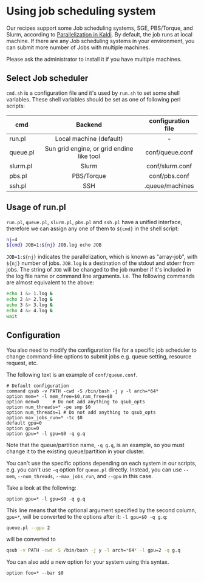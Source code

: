 # Using job scheduling system

Our recipes support some Job scheduling systems, SGE, PBS/Torque, 
and Slurm, according to [Parallelization in Kaldi](https://kaldi-asr.org/doc/queue.html). 
By default, the job runs at local machine. If there are any Job scheduling systems in your environment, 
you can submit more number of Jobs with multiple machines. 

Please ask the administrator to install it if you have multiple machines.

## Select Job scheduler

`cmd.sh` is a configuration file and it's used by `run.sh` to set some shell variables. These shell variables should be set as one of following perl scripts:

|cmd   |Backend                 | configuration file|
|--------| :--------------------------------------:| :---------------: |
|run.pl | Local machine (default)         |-         |
|queue.pl|Sun grid engine, or grid endine like tool|conf/queue.conf  |
|slurm.pl|Slurm                  |conf/slurm.conf  |
|pbs.pl |PBS/Torque                |conf/pbs.conf   |
|ssh.pl |SSH                   |.queue/machines  |



## Usage of run.pl

`run.pl`, `queue.pl`, `slurm.pl`, `pbs.pl` and `ssh.pl` have a unified interface, 
therefore we can assign any one of them to `${cmd}` in the shell script:

```bash
nj=4
${cmd} JOB=1:${nj} JOB.log echo JOB
```

`JOB=1:${nj}` indicates the parallelization, which is known as "array-job", with `${nj}` number of jobs. 
`JOB.log` is a destination of the stdout and stderr from jobs. 
The string of `JOB` will be changed to the job number 
if it's included in the log file name or command line arguments. 
i.e. The following commands are almost equivalent to the above:

```bash
echo 1 &> 1.log &
echo 2 &> 2.log &
echo 3 &> 3.log &
echo 4 &> 4.log &
wait
```

## Configuration
You also need to modify the configuration file for a specific job scheduler to change command-line options to submit jobs e.g. queue setting, resource request, etc.

The following text is an example of `conf/queue.conf`.

```
# Default configuration
command qsub -v PATH -cwd -S /bin/bash -j y -l arch=*64*
option mem=* -l mem_free=$0,ram_free=$0
option mem=0     # Do not add anything to qsub_opts
option num_threads=* -pe smp $0
option num_threads=1 # Do not add anything to qsub_opts
option max_jobs_run=* -tc $0
default gpu=0
option gpu=0
option gpu=* -l gpu=$0 -q g.q
```

Note that the queue/partition name, `-q g.q`, is an example, so you must change it to the existing queue/partition in your cluster.

You can't use the specific options depending on each system in our scripts,
e.g. you can't use `-q` option for `queue.pl` directly.
Instead, you can use `--mem`, `--num_threads`, `--max_jobs_run`, and `--gpu` in this case.

Take a look at the following:

```
option gpu=* -l gpu=$0 -q g.q
```

This line means that the optional argument specified by the second column, `gpu=*`, 
will be converted to the options after it: `-l gpu=$0 -q g.q`:

```bash
queue.pl --gpu 2
```

will be converted to

```bash
qsub -v PATH -cwd -S /bin/bash -j y -l arch=*64* -l gpu=2 -q g.q
```


You can also add a new option for your system using this syntax.


```
option foo=* --bar $0
```
